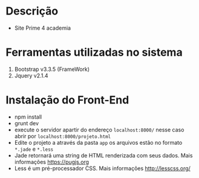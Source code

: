 # Descrição

* Site Prime 4 academia

# Ferramentas utilizadas no sistema

1.  Bootstrap v3.3.5 (FrameWork)
3.  Jquery v2.1.4

# Instalação do Front-End

* npm install
* grunt dev
* execute o servidor apartir do endereço `localhost:8000/` nesse caso abrir por `localhost:8000/projeto.html`
* Edite o projeto a através da pasta `app` os arquivos estão no formato `*.jade` e `*.less`
* Jade retornará uma string de HTML renderizada com seus dados. Mais informações https://pugjs.org
* Less é um pré-processador CSS. Mais informações http://lesscss.org/
